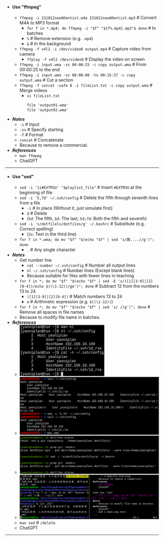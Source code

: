 - #### Use "ffmpeg"
    - `ffmpeg -i 231012seeADentist.m4a 231012seeADentist.mp3` # Convert M4A to MP3 format
        - `for f in *.mp4; do ffmpeg -i "$f" "${f%.mp4}.mp3"& done` # In batches
        - `%` # Remove extension (e.g. `.mp4`)
        - `&` # In the background
    - `ffmpeg -f v4l2 -i /dev/video0 output.mp4` # Capture video from camera
        - `ffplay -f v4l2 /dev/video0` # Display the video on screen
    - `ffmpeg -i input.wma -ss 00:00:25 -c copy output.wma` # From 00:00:25 to the end
    - `ffmpeg -i input.wma -ss 00:00:00 -to 00:15:37 -c copy output.wma` # Cut a section
    - `ffmpeg -f concat -safe 0 -i fileList.txt -c copy output.wma` # Merge videos
        - `vi fileList.txt`
          ```
          file 'output01.wma'
          file 'output02.wma'
          ```
- ***Notes***
    - `-i` # Input
    - `-ss` # Specify starting
    - `-f` # Format
    - `concat` # Concatenate
    - Because to remove a commercial.
- ***References***
    - `man ffmpeg`
    - ChatGPT
- ---
- #### Use "sed"
    - `sed -i '1i#EXTM3U' "$playlist_file"` # Insert `#EXTM3U` at the beginning of file
    - `sed -i '5,7d' ~/.ssh/config` # Delete the fifth through seventh lines from a file
        - `-i` # In place (Without it, just simulate first)
        - `d` # Delete
        - (`5d`: The fifth, `$d`: The last, `5d;7d`: Both the fifth and seventh)
    - `sed -i 's/dotfilels/dotfiles/g' ~/.bashrc` # Substitute (e.g. Correct spelling)
        - (`3s`: Text in the third line)
    - `for f in *.wma; do mv "$f" "$(echo "$f" | sed 's/第....//g')"; done`
        - `.` # Any single character
- ***Notes***
    - Get number line
        - `cat --number ~/.ssh/config` # Number all output lines
        - `nl ~/.ssh/config` # Number lines (Except blank lines)
        - Because suitable for files with fewer lines in teaching
    - `for f in *; do mv "$f" "$(echo "$f" | sed -E 's/([1][3-9]|[2][0-4])/echo $((\1-12))/ge')"; done` # Subtract 12 from the numbers 13 to 24
        - `([1][3-9]|[2][0-4])` # Match numbers 13 to 24
        - `e` # Arithmetic expression (e.g. `$((\1-12))`)
    - `for f in *; do mv "$f" "$(echo "$f" | sed 's/ //g')"; done` # Remove all spaces in file names
    - Because to modify file name in batches.
- ***References***
    - ![2023-05-22_13-51.png](../assets/2023-05-22_13-51.png)
    - ![2023-05-21_19-45.png](../assets/2023-05-21_19-45.png)
    - ![2023-06-11_21-44.png](../assets/2023-06-11_21-44.png)
    - ![2023-04-30_20-54.png](../assets/2023-04-30_20-54.png)
    - `man sed` # `/delete`
    - ChatGPT
- ---
